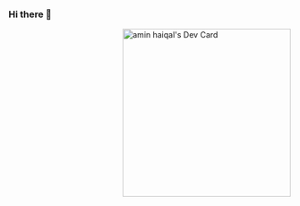 ### Hi there 👋

<!--
**aminhaiqal/aminhaiqal** is a ✨ _special_ ✨ repository because its `README.md` (this file) appears on your GitHub profile.

Here are some ideas to get you started:

- 🔭 I’m currently working on ...
- 🌱 I’m currently learning ...
- 👯 I’m looking to collaborate on ...
- 🤔 I’m looking for help with ...
- 💬 Ask me about ...
- 📫 How to reach me: ...
- 😄 Pronouns: ...
- ⚡ Fun fact: ...
-->
<a href="https://app.daily.dev/aminhaiqal"><img src="https://api.daily.dev/devcards/586a079c318a48be9ea2de4b18031ad6.png?r=v4a" width="300" align="right" alt="amin haiqal's Dev Card"/></a>
